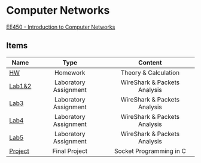 # Computer Networks

[EE450 - Introduction to Computer Networks ](https://classes.usc.edu/term-20223/course/ee-450/)

## Items
| Name      | Type  | Content 
| ------------- |:-------------:|:-------------:
| [HW](HW)    | Homework | Theory & Calculation
| [Lab1&2](Lab1&Lab2) | Laboratory Assignment | WireShark & Packets Analysis
| [Lab3](Lab3)    | Laboratory Assignment | WireShark & Packets Analysis
| [Lab4](Lab4)    | Laboratory Assignment | WireShark & Packets Analysis
| [Lab5](Lab5)    | Laboratory Assignment | WireShark & Packets Analysis
| [Project](Project) | Final Project | Socket Programming in C
